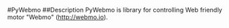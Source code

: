 #PyWebmo
##Description
PyWebmo is library for controlling Web friendly motor "Webmo" (http://webmo.io).
